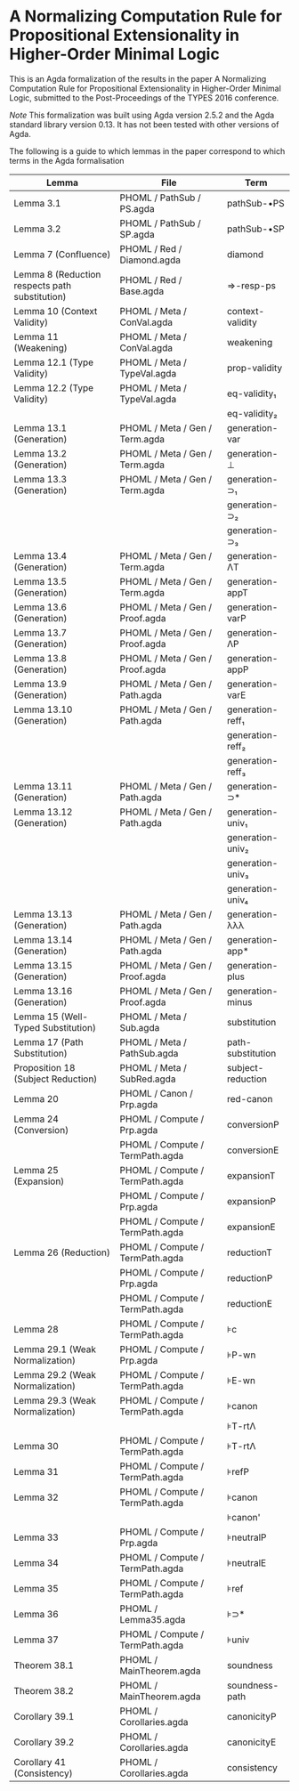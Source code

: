 # A Normalizing Computation Rule for Propositional Extensionality in Higher-Order Minimal Logic

This is an Agda formalization of the results in the paper A Normalizing Computation Rule for Propositional Extensionality in Higher-Order Minimal Logic,
submitted to the Post-Proceedings of the TYPES 2016 conference.

*Note* This formalization was built using Agda version 2.5.2 and the Agda standard library version 0.13.  It has not been tested with other versions of Agda.

The following is a guide to which lemmas in the paper correspond to which terms in the Agda formalisation


| Lemma | File | Term |
|---|---|---|
| Lemma 3.1 | PHOML / PathSub / PS.agda | pathSub-•PS |
| Lemma 3.2 | PHOML / PathSub / SP.agda | pathSub-•SP |
| Lemma 7 (Confluence) | PHOML / Red / Diamond.agda | diamond |
| Lemma 8 (Reduction respects path substitution) | PHOML / Red / Base.agda | ⇒-resp-ps |
| Lemma 10 (Context Validity) | PHOML / Meta / ConVal.agda | context-validity |
| Lemma 11 (Weakening) | PHOML / Meta / ConVal.agda | weakening |
| Lemma 12.1 (Type Validity) | PHOML / Meta / TypeVal.agda | prop-validity |
| Lemma 12.2 (Type Validity) | PHOML / Meta / TypeVal.agda | eq-validity₁ |
| | | eq-validity₂ |
| Lemma 13.1 (Generation) | PHOML / Meta / Gen / Term.agda | generation-var |
| Lemma 13.2 (Generation) | PHOML / Meta / Gen / Term.agda | generation-⊥ |
| Lemma 13.3 (Generation) | PHOML / Meta / Gen / Term.agda | generation-⊃₁ |
| | | generation-⊃₂ |
| | | generation-⊃₃ |
| Lemma 13.4 (Generation) | PHOML / Meta / Gen / Term.agda | generation-ΛT |
| Lemma 13.5 (Generation) | PHOML / Meta / Gen / Term.agda | generation-appT |
| Lemma 13.6 (Generation) | PHOML / Meta / Gen / Proof.agda | generation-varP |
| Lemma 13.7 (Generation) | PHOML / Meta / Gen / Proof.agda | generation-ΛP |
| Lemma 13.8 (Generation) | PHOML / Meta / Gen / Proof.agda | generation-appP |
| Lemma 13.9 (Generation) | PHOML / Meta / Gen / Path.agda | generation-varE |
| Lemma 13.10 (Generation) | PHOML / Meta / Gen / Path.agda | generation-reff₁ |
| | | generation-reff₂ |
| | | generation-reff₃ |
| Lemma 13.11 (Generation) | PHOML / Meta / Gen / Path.agda | generation-⊃* |
| Lemma 13.12 (Generation) | PHOML / Meta / Gen / Path.agda | generation-univ₁ |
| | | generation-univ₂ |
| | | generation-univ₃ |
| | | generation-univ₄ |
| Lemma 13.13 (Generation) | PHOML / Meta / Gen / Path.agda | generation-λλλ |
| Lemma 13.14 (Generation) | PHOML / Meta / Gen / Path.agda | generation-app* |
| Lemma 13.15 (Generation) | PHOML / Meta / Gen / Proof.agda | generation-plus |
| Lemma 13.16 (Generation) | PHOML / Meta / Gen / Proof.agda | generation-minus |
| Lemma 15 (Well-Typed Substitution) | PHOML / Meta / Sub.agda | substitution |
| Lemma 17 (Path Substitution) | PHOML / Meta / PathSub.agda | path-substitution |
| Proposition 18 (Subject Reduction) | PHOML / Meta / SubRed.agda | subject-reduction |
| Lemma 20 | PHOML / Canon / Prp.agda | red-canon |
| Lemma 24 (Conversion) | PHOML / Compute / Prp.agda | conversionP |
| | PHOML / Compute / TermPath.agda | conversionE |
| Lemma 25 (Expansion) | PHOML / Compute / TermPath.agda | expansionT |
| | PHOML / Compute / Prp.agda | expansionP |
| | PHOML / Compute / TermPath.agda | expansionE |
| Lemma 26 (Reduction) | PHOML / Compute / TermPath.agda | reductionT |
| | PHOML / Compute / Prp.agda | reductionP |
| | PHOML / Compute / TermPath.agda | reductionE |
| Lemma 28 | PHOML / Compute / TermPath.agda | ⊧c |
| Lemma 29.1 (Weak Normalization) | PHOML / Compute / Prp.agda | ⊧P-wn |
| Lemma 29.2 (Weak Normalization) | PHOML / Compute / TermPath.agda | ⊧E-wn |
| Lemma 29.3 (Weak Normalization) | PHOML / Compute / TermPath.agda | ⊧canon |
| | | ⊧T-rtΛ |
| Lemma 30 | PHOML / Compute / TermPath.agda | ⊧T-rtΛ |
| Lemma 31 | PHOML / Compute / TermPath.agda | ⊧refP |
| Lemma 32 | PHOML / Compute / TermPath.agda | ⊧canon |
| | | ⊧canon' |
| Lemma 33 | PHOML / Compute / Prp.agda | ⊧neutralP |
| Lemma 34 | PHOML / Compute / TermPath.agda | ⊧neutralE |
| Lemma 35 | PHOML / Compute / TermPath.agda | ⊧ref |
| Lemma 36 | PHOML / Lemma35.agda | ⊧⊃* |
| Lemma 37 | PHOML / Compute / TermPath.agda | ⊧univ |
| Theorem 38.1 | PHOML / MainTheorem.agda | soundness |
| Theorem 38.2 | PHOML / MainTheorem.agda | soundness-path |
| Corollary 39.1 | PHOML / Corollaries.agda | canonicityP |
| Corollary 39.2 | PHOML / Corollaries.agda | canonicityE |
| Corollary 41 (Consistency) | PHOML / Corollaries.agda | consistency |
